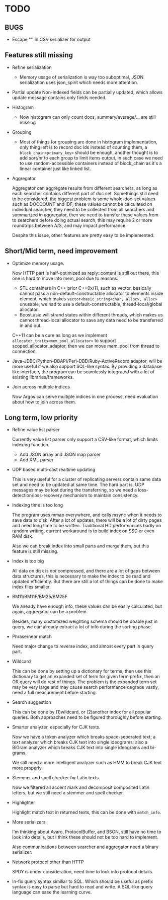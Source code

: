 TODO
====

BUGS
----
* Escape '"' in CSV serializer for output

Features still missing
-----------------------
* Refine serialization
    + Memory usage of serialization is way too suboptimal, JSON serialization uses json_spirit which needs more attention.
* Partial update
    Non-indexed fields can be partially updated, which allows update message contains only fields needed.
* Histogram
    + Now histogram can only count docs, summary/average/... are still missing
* Grouping
    + Most of things for grouping are done in histogram implementation, only thing left is to record doc ids instead of counting them, a `block_chain<primary_key>` should be enough, another thought is to add sort/nr to each group to limit items output, in such case we need to use random-accessible containers instead of block_chain as it's a linear container just like linked list.
* Aggregator

    Aggregator can aggregate results from different searchers, as long as each searcher contains different part of doc set. Somethings still need to be considered, the biggest problem is some whole-doc-set values such as DOCCOUNT and IDF, these values cannot be calculated on individual searcher, they need to be collected from all searchers and summarized in aggregator, then we need to transfer these values from to searchers before doing actual search, this may require 2 or more roundtrips between A/S, and may impact performance.

    Despite this issue, other features are pretty easy to be implemented.

Short/Mid term, need improvement
--------------------------------
* Optimize memory usage.

    Now HTTP part is half-optimized as reply::content is still out there, this one is hard to move into mem_pool due to reasons:

    + STL containers in C++ prior C++0x/11, such as vector, basically cannot pass a non-default-constructable allocator to elements inside element, which makes `vector<basic_string<char, alloc>, alloc>` unusable, we had to use a default-constructable, thread-local/global allocator.
    + Boost.asio will strand states within different threads, which makes us cannot thread-local allocator to save any data need to be transferred in and out.

    C++11 can be a cure as long as we implement `allocator_traits<mem_pool_allocator>` to support scoped_allocator_adaptor, then we can move mem_pool from thread to connection.

* Java-JDBC/Python-DBAPI/Perl-DBD/Ruby-ActiveRecord adaptor, will be more useful if we also support SQL-like syntax. By providing a database like interface, the program can be seamlessly integrated with a lot of existing libraries/frameworks.

* Join across multiple indices

    Now Argos can serve multiple indices in one process, need evaluation about how to join across them.

Long term, low priority
-----------------------

* Refine value list parser

    Currently value list parser only support a CSV-like format, which limits indexing function.

    + Add JSON array and JSON map parser
    + Add XML parser

* UDP based multi-cast realtime updating

    This is very useful for a cluster of replicating servers contain same data set and need to be updated at same time. The hard part is, UDP messages may be lost during the transferring, so we need a loss-detection/loss-recovery mechanism to maintain consistency.

* Indexing time is too long

    The program uses mmap everywhere, and calls msync when it needs to save data to disk. After a lot of updates, there will be a lot of dirty pages and need long time to be written. Traditional HD performances badly on random writing, current workaround is to build index on SSD or even RAM disk.

    Also we can break index into small parts and merge them, but this feature is still missing.

* Index is too big

    All data on disk is *not* compressed, and there are a lot of gaps between data structures, this is necessary to make the index to be read and updated efficiently. But there are still a lot of things can be done to make index files smaller.

* BM11/BM11F/BM25/BM25F

    We already have enough info, these values can be easily calculated, but again, aggregator can be a problem.

    Besides, many customized weighting schema should be doable just in query, we can already extract a lot of info during the sorting phase.

* Phrase/near match

    Need major change to reverse index, and almost every part in query part.

* Wildcard

    This can be done by setting up a dictionary for terms, then use this dictionary to get an expanded set of term for given term prefix, then an OR query will do rest of things. The problem is the expanded term set may be very large and may cause search performance degrade vastly, need a full measurement before starting.

* Search suggestion

    This can be done by (1)wildcard, or (2)another index for all popular queries. Both approaches need to be figured thoroughly before starting.

* Smarter analyzer, especially for CJK texts.

    Now we have a token analyzer which breaks space-seperated text; a text analyzer which breaks CJK text into single ideograms; also a BiGram analyzer which breaks CJK text into single ideograms and bi-grams.

    We still need a more intelligent analyzer such as HMM to break CJK text more properly.

* Stemmer and spell checker for Latin texts

    Now we filtered all accent mark and decomposit composited Latin letters, but we still need a stemmer and spell checker.

* Highlighter

    Highlight match text in returned texts, this can be done with `match_info`.

* More serializers

    I'm thinking about Avaro, ProtocolBuffer, and BSON, still have no time to look into details, but I think these should not be too hard to implement.

    Also communications between searcher and aggregator need a binary serializer.

* Network protocol other than HTTP

    SPDY is under consideration, need time to look into protocol details.

* In-fix query syntax similiar to SQL. Which should be useful as prefix syntax is easy to parse but hard to read and write. A SQL-like query language can ease the learning curve.
